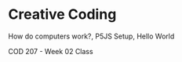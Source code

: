 # Creative Coding

How do computers work?, P5JS Setup, Hello World

<div class="pt-12">
  <span @click="$slidev.nav.next" class="px-2 p-1 rounded cursor-pointer" hover="bg-white bg-opacity-10">
    COD 207 - Week 02 Class <carbon:arrow-right class="inline" />
  </span>
</div>

<a href="https://github.com/alptugan/Slidev_Presentations" target="_blank" alt="GitHub"
  class="abs-br m-6 text-xl slidev-icon-btn opacity-50 !border-none !hover:text-white"><carbon-logo-github /></a>